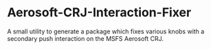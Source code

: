 # Aerosoft-CRJ-Interaction-Fixer
A small utility to generate a package which fixes various knobs with a secondary push interaction on the MSFS Aerosoft CRJ.
